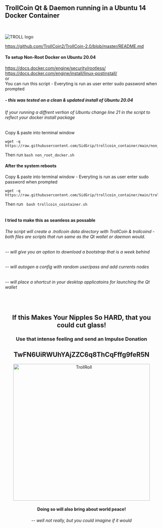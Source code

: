 ## **TrollCoin Qt & Daemon running in a Ubuntu 14 Docker Container**
<br>

![TROLL logo](https://avatars2.githubusercontent.com/u/16044831?v=3&u=c30f9a963a650436d286920035513bc94828d560&s=140)

https://github.com/TrollCoin2/TrollCoin-2.0/blob/master/README.md
<br>
#### To setup Non-Root Docker on Ubuntu 20.04

https://docs.docker.com/engine/security/rootless/
<br>
https://docs.docker.com/engine/install/linux-postinstall/
<br>
or
<br>
You can run this script - Everyting is run as user enter sudo password when prompted
##### - this was tested on a clean & updated install of Ubuntu 20.04
###### If your running a diffrent vertion of Ubuntu change line 21 in the script to reflect your docker install package
Copy & paste into terminal window
```
wget -q https://raw.githubusercontent.com/SidGrip/trollcoin_container/main/non_root_docker.sh
```
Then run ```bash non_root_docker.sh``` 
<br>
#### After the system reboots
Copy & paste into terminal window - Everyting is run as user enter sudo password when prompted
```
wget -q https://raw.githubusercontent.com/SidGrip/trollcoin_container/main/trollcoin_cointainer.sh
```
Then run ``` bash trollcoin_cointainer.sh``` 
<br>
<br>
#### I tried to make this as seamless as possable
###### The script will create a .trollcoin data directory with TrollCoin & trollcoind - both files are scripts that run same as the Qt wallet or daemon would.
###### -- will give you an option to download a bootstrap that is a week behind
###### -- will autogen a config with random user/pass and add currents nodes
###### -- will place a shortcut in your desktop applicatoins for launching the Qt wallet
<br>
<h2 align="center">If this Makes Your Nipples So HARD, that you could cut glass!</h2>
<h3 align="center">Use that intense feeling and send an Impulse Donation</h3>
<h2 align="center">TwFN6UiRWUhYAjZZC6q8ThCqFffg9feR5N</h2>
<p align="center">
  <img width="450" src="https://media1.tenor.com/images/7a13ea9d38f091d68125ad13763d5721/tenor.gif?itemid=16217383" alt="TrollRoll">
</p>
<h4 align="center">Doing so will also bring about world peace!</h4>
<h6 align="center">-- well not really, but you could imagine if it would</h6>
